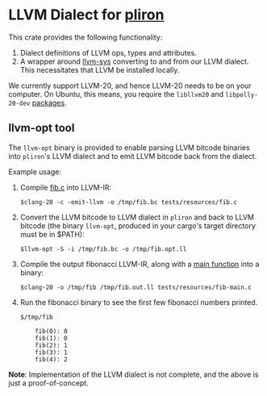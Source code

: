 # LLVM Dialect for [pliron](../README.md)

This crate provides the following functionality:
1. Dialect definitions of LLVM ops, types and attributes.
2. A wrapper around [llvm-sys](https://crates.io/crates/llvm-sys)
  converting to and from our LLVM dialect. This necessitates
  that LLVM be installed locally.

We currently support LLVM-20, and hence LLVM-20 needs to be on your computer.
On Ubuntu, this means, you require the `libllvm20` and `libpolly-20-dev`
[packages](https://apt.llvm.org/).

## llvm-opt tool
The `llvm-opt` binary is provided to enable parsing LLVM bitcode binaries
into `pliron`'s LLVM dialect and to emit LLVM bitcode back from the dialect.

Example usage:
1. Compile [fib.c](tests/resources/fib.c) into LLVM-IR:
  
    `$clang-20 -c -emit-llvm -o /tmp/fib.bc tests/resources/fib.c `

2. Convert the LLVM bitcode to LLVM dialect in `pliron` and back to
LLVM bitcode (the binary `llvm-opt`, produced in your cargo's target
directory must be in $PATH):

    `$llvm-opt -S -i /tmp/fib.bc -o /tmp/fib.opt.ll`

3. Compile the output fibonacci LLVM-IR, along with a
[main function](tests/resources/fib-main.c) into a binary:

    `$clang-20 -o /tmp/fib /tmp/fib.out.ll tests/resources/fib-main.c`

4. Run the fibonacci binary to see the first few fibonacci numbers
printed.

    `$/tmp/fib`

    ```
        fib(0): 0
        fib(1): 0
        fib(2): 1
        fib(3): 1
        fib(4): 2
    ```

**Note**: Implementation of the LLVM dialect is not complete, and the above is just a proof-of-concept.